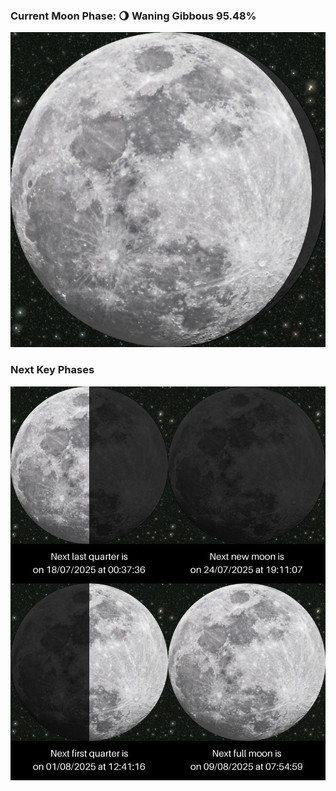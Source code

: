 ### Current Moon Phase: 🌖 Waning Gibbous 95.48%
![Moon Phase](moonphase.png)
### Next Key Phases
![Gallery](gallery.png)
